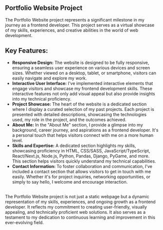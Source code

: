 ## Portfolio Website Project
The Portfolio Website project represents a significant milestone in my journey as a frontend developer. This project serves as a virtual showcase of my skills, experiences, and creative abilities in the world of web development.
## Key Features:
- **Responsive Design:** The website is designed to be fully responsive, ensuring a seamless user experience on various devices and screen sizes. Whether viewed on a desktop, tablet, or smartphone, visitors can easily navigate and explore my work.
- **Interactive User Interface:** I've implemented interactive elements that engage visitors and showcase my frontend development skills. These interactive features not only add visual appeal but also provide insights into my technical proficiency.
- **Project Showcase:** The heart of the website is a dedicated section where I display a curated selection of my past projects. Each project is presented with detailed descriptions, showcasing the technologies used, my role in the project, and the outcomes achieved.
- **About Me:** In the "About Me" section, I provide a glimpse into my background, career journey, and aspirations as a frontend developer. It's a personal touch that helps visitors connect with me on a more human level.
- **Skills and Expertise:** A dedicated section highlights my skills, showcasing proficiency in HTML, CSS/SASS, JavaScript/TypeScript, React/Next.js, Node.js, Python, Pandas, Django, PyGame, and more. This section helps visitors quickly understand my technical capabilities.
- **Contact Information:** To foster collaboration and communication, I've included a contact section that allows visitors to get in touch with me easily. Whether it's for project inquiries, networking opportunities, or simply to say hello, I welcome and encourage interaction. <br/>
<br/>
The Portfolio Website project is not just a static webpage but a dynamic representation of my skills, experiences, and ongoing growth as a frontend developer. It reflects my commitment to creating user-friendly, visually appealing, and technically proficient web solutions. It also serves as a testament to my dedication to continuous learning and improvement in this ever-evolving field.

